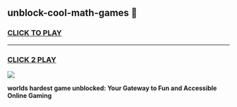 
## unblock-cool-math-games 👋
<h3>
<a href="https://premium.freeplayer.one?title=unblock-cool-math-games&ref=14F">CLICK TO PLAY</a></h3>
<hr>

<h3>
<a href="https://premium.freeplayer.one?title=unblock-cool-math-games&ref=14F">CLICK 2 PLAY</a>
  
</h3>

<a href="https://premium.freeplayer.one?title=unblock-cool-math-games&ref=12F/"><img src="https://clearcache.store/games.png"></a>


**worlds hardest game unblocked: Your Gateway to Fun and Accessible Online Gaming**
